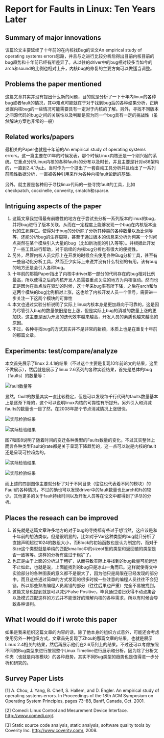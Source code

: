 # Report for Faults in Linux: Ten Years Later

## Summary of major innovations

该篇论文主要延续了十年前的在内核找Bug的论文An empirical study of operating systems errors思路，并且与之进行比较分析后得出目前内核目前的bug趋势和十年前已经有所差异了。从以往的driver中的bug相对较多当如今的arch和sound的比例也相对上升，内核bug的修复的主要方向可以做适当调整。

## Problems the paper mentioned

这篇文章其实并没有提出什么新的问题，目的就是分析了一下十年内linux的各种bug或者fault的情况，其中难点可能就在于对于找到bug后的各种结果分析，正确发掘内核bug的一些情况可能需要具有一定对于内核的了解。另外，寻找不同版本之间源代码的bug之间的关联性以及判断是否为同一个bug具有一定的挑战性（虽然解决方案也非常的一般）

## Related works/papers

最相关的Paper也就是十年前的An empirical study of operating systems errors。这一篇主要在01年的时候发表，那个时候Linux内核还是一个刚兴起的系统。它重点分析Linux内核的各种faults的分布以及时长，并且主要是针对x86架构的，一直到2.4.1为止。当时作为一个提出了一套自动工具分析并且给出了一系列前瞻性数据分析，一直被各种引用来作为各种内核fault论断的基础。

另外，就主要是各种用于寻找linux代码的一些寻找fault的工具，比如checkpatch, coccinelle, converity, smatch和sparse.

## Intriguing aspects of the paper

1. 这篇文章我觉得最有前瞻性的地方在于尝试去分析一系列版本的linux的bug，并将bug进行了版本关联，从而在一定程度上能够发现一个bug在内核版本迭代的生死存亡。使得对于bug的分析除了分析其种类的各种数量以及比例等等，还能分析bug的生存周期，甚至于通过版本的信息来分析为何某一个时间点突然在某个模块引入大量的bug（比如新功能的引入等等）。并根据此开发了一些工具进行帮助，对于后续的内核bug分析也有很大的便捷性。
2. 另外，尽管内核人员实际上在开发的时候会去使用各种Bug分析工具，甚至有一些自动化分析工具，然而至少实际上来说并没有什么特别的有用。该有bug的地方还是会引入各种bug。
3. 十年前的那篇Paper指出了内核中driver那一部分的代码存在的bug相对比例最高，所以使得之后的内核开发人员需要重点关注的地方为内核驱动。然而也正是因为在重点放在驱动的时候，这十年来bug率有所下降，之后在arch和fs这两个模块的bug比例相对上涨，这也给了内核开发人员一个信号，需要进一步关注一下这两个模块的可靠性
4. 本文也通过实验分析说明了实际上linux内核本身是更加趋向于可靠的，这是因为尽管引入bug的数量依旧是在上涨，但是实际上bug的消减的数量上涨的更加快，这主要是因为开发的迭代效率越来越高，开发人员的素质也越来越高的原因。
5. 不过，各种寻找bug的方式其实并不是非常的新颖，本质上也是在重复十年前的那篇文章。

## Experiments: test/compare/analyze

本文首先展示了linux 2.4.1的结果（不过这个主要是复现10年前论文的结果，这里不做展示），然后就是展示了linux 2.6系列的各种实验结果，首先是总体的bug（faults）的数量等：

![fault数量等](./figure6.png)

显然，fault的数量其实一直比较稳定，但是可以发现每千行代码的faults数量基本上是逐渐下降的，这个可以说明linux内核的可靠性有所提升。另外引入和消减faults的数量也一目了然，在2008年那个节点消减情况上涨很快。

![实际检验结果](./figure7.png)

![实际检验结果](./figure8.png)

图7和图8说明了随着时间的变迁各种类型的Faults数量的变化。不过其实整体上而言各种类型Fault的rate都是关于呈现下降趋势的，这一点可以说是内核的fault还是呈现可控趋势的。

![实际检验结果](./figure910.png)

![实际检验结果](./figure1112.png)

而上述的四副图像主要就分析了对于不同目录（往往也代表着不同的模块）的Fault的各种情况，不过的确也可以发现driver中的fault数量也比arch和fs的较少。其他更多的关于fault持续时间以及开发人员等在论文中都得到了详尽的分析。

## Places the reseach can be improved

1. 首先就是这篇文章许多地方的对于bug的寻找都有些过于想当然，这应该是和十年前的想法类似。但是很明显的，比如对于Var这种类型的bug就只分析了直接声明超过1024的数组大小，而Block的初始函数也是认为制定的，而对于Size这个类型就是单纯的匹配kmalloc中的sizeof里的类型和返回值的类型是否一致等等。这样的分析有些过于粗犷了。
2. 也正是由于上面的分析过于粗犷，从而导致实际上寻找到的bug数量可能远远不止如此，也就是说，上面能找到的bug只是冰山一角而已。这样就使得文中实验部分的各种图表的意义都不是很大了，因为他只是局限在已经发现的部分中。而且这些通过简单的方式发现的很多时候一些注意的编程人员往往不会犯错，所以那些熟练编程人员易错的部分（往往后果也严重）完全不易被找到。
3. 这篇文章也提到就是可以减少False Positive，毕竟通过递归获得不动点集合以及模式匹配这样的方式并不能很好的理解内核的各种需求，所以有时候会导致各种误判。

## What I would do if i wrote this paper

如果是我来组织这篇文章的内容的话，除了他本身的组织方式意外，可能还会考虑使用另外一种组织方式，文章首先复现了Zhou的那篇文章的结果，也就是展示Linux 2.4相关的结果，然后再展示他们在2.6系列上的结果。不过还可以考虑按照不同的Bug类型来进行按照整个Linux Timeline进行展示和分析，因为除了分析文件夹（也就是内核模块）的各种趋势，其实不同Bug类型的趋势也是值得进一步分析和研究的。

## Survey Paper Lists

[1] A. Chou, J. Yang, B. Chelf, S. Hallem, and D. Engler. An empirical study of operating systems errors. In Proceedings of the 18th ACM Symposium on Operating System Principles, pages 73–88, Banff, Canada, Oct. 2001.

[2] Comedi: Linux Control and Mesurement Device Interface. http://www.comedi.org/.

[3] Static source code analysis, static analysis, software quality tools by Coverity Inc. http://www.coverity.com/, 2008.















































